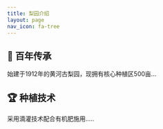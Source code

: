 ```yaml
---
title: 梨园介绍
layout: page
nav_icon: fa-tree
---
```

## 🌳 百年传承

始建于1912年的黄河古梨园，现拥有核心种植区500亩...

## 🏆 种植技术

采用滴灌技术配合有机肥施用.....
